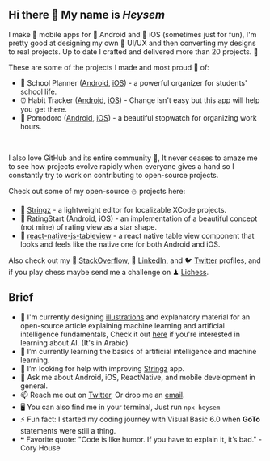 Hi there 👋 My name is _Heysem_
--

I make 📱 mobile apps for 🤖 Android and 🍎 iOS (sometimes just for fun), I'm pretty good at designing my own 🎨 UI/UX and then converting my designs to real projects. Up to date I crafted and delivered more than 20 projects. 🚀

These are some of the projects I made and most proud 🫶 of:

- 🎒 School Planner ([Android](https://play.google.com/store/apps/details?id=com.swazerlab.schoolplanner), [iOS](https://apps.apple.com/us/app/school-planner-timetable/id1520179572?platform=iphone)) - a powerful organizer for students' school life.
- ⏰ Habit Tracker ([Android](https://play.google.com/store/apps/details?id=com.swazer.habittracker), [iOS](https://apps.apple.com/us/app/habit-tracker-focus/id1552899398?platform=iphone)) - Change isn't easy but this app will help you get there.
- 🍅 Pomodoro ([Android](https://play.google.com/store/apps/details?id=com.swazer.timetracker), [iOS](https://apps.apple.com/us/app/time-tracker-pomodoro/id1615384208?platform=iphone)) - a beautiful stopwatch for organizing work hours.
<br/>

I also love GitHub and its entire community 🥰, It never ceases to amaze me to see how projects evolve rapidly when everyone gives a hand so I constantly try to work on contributing to open-source projects.

Check out some of my open-source ⛄️ projects here:
- 💭 [Stringz](https://github.com/mohakapt/Stringz) - a lightweight editor for localizable XCode projects.
- 🌟 RatingStart ([Android](https://github.com/mohakapt/ratingStar-android), [iOS](https://github.com/mohakapt/ratingStar-ios)) - an implementation of a beautiful concept (not mine) of rating view as a star shape.
- 📝 [react-native-js-tableview](https://github.com/mohakapt/react-native-js-tableview) - a react native table view component that looks and feels like the native one for both Android and iOS.

Also check out my 💬 [StackOverflow](https://stackoverflow.com/users/1839334/heysem-katibi), 🔗 [LinkedIn](https://www.linkedin.com/in/heysem-katibi-51765a61/), and 🐦 [Twitter](https://twitter.com/heysem_k) profiles, and if you play chess maybe send me a challenge on ♟ [Lichess](https://lichess.org/@/mohakapt).

Brief
--

- 🔭 I'm currently designing [illustrations](https://github.com/mohakapt/mohakapt/blob/main/easy_ai.png) and explanatory material for an open-source article explaining machine learning and artificial intelligence fundamentals, Check it out [here](https://github.com/RiadKatby/machine-learning-models/blob/main/machine-learning-for-everyone.md) if you're interested in learning about AI. (It's in Arabic)
- 🌱 I’m currently learning the basics of artificial intelligence and machine learning.
- 🤔 I’m looking for help with improving [Stringz](https://github.com/mohakapt/Stringz) app.
- 💬 Ask me about Android, iOS, ReactNative, and mobile development in general.
- 📫 Reach me out on [Twitter](https://twitter.com/heysem_k), Or drop me an [email](mailto:mohakapt@gmail.com).
- 🖥️ You can also find me in your terminal, Just run `npx heysem`
- ⚡ Fun fact: I started my coding journey with Visual Basic 6.0 when **GoTo** statements were still a thing.
- ❝ Favorite quote: "Code is like humor. If you have to explain it, it’s bad." - Cory House
